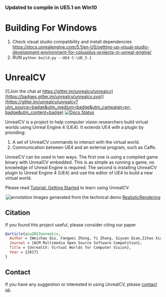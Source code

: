 ### Updated to compile in UE5.1 on Win10

# Building For Windows
1. Check visual studio compatibility and install dependencies https://docs.unrealengine.com/5.1/en-US/setting-up-visual-studio-development-environment-for-cplusplus-projects-in-unreal-engine/
2. RUN `python build.py --UE4 C:\UE_5.1`

# UnrealCV

[![Join the chat at https://gitter.im/unrealcv/unrealcv](https://badges.gitter.im/unrealcv/unrealcv.svg)](https://gitter.im/unrealcv/unrealcv?utm_source=badge&utm_medium=badge&utm_campaign=pr-badge&utm_content=badge)
[![Docs Status](https://readthedocs.org/projects/unrealcv/badge/?version=latest
)](http://docs.unrealcv.org)

<!-- [![Build Status](https://travis-ci.org/unrealcv/unrealcv.svg?branch=master)](https://travis-ci.org/unrealcv/unrealcv) -->

UnrealCV is a project to help computer vision researchers build virtual worlds using Unreal Engine 4 (UE4). It extends UE4 with a plugin by providing:

1. A set of UnrealCV commands to interact with the virtual world.
2. Communication between UE4 and an external program, such as Caffe.

UnrealCV can be used in two ways. The first one is using a compiled game binary with UnrealCV embedded. This is as simple as running a game, no knowledge of Unreal Engine is required. The second is installing UnrealCV plugin to Unreal Engine 4 (UE4) and use the editor of UE4 to build a new virtual world.


Please read [Tutorial: Getting Started](http://unrealcv.github.io/tutorial/getting_started.html) to learn using UnrealCV.

<center>
<img src="http://unrealcv.github.io/images/homepage_teaser.png" alt="annotation"/>
Images generated from the technical demo <a href="http://docs.unrealcv.org/en/master/reference/model_zoo.html#realisticrendering">RealisticRendering</a><br>
</center>

## Citation

If you found this project useful, please consider citing our paper

```bibtex
@article{qiu2017unrealcv,
  Author = {Weichao Qiu, Fangwei Zhong, Yi Zhang, Siyuan Qiao,Zihao Xiao, Tae Soo Kim, Yizhou Wang, Alan Yuille},
  Journal = {ACM Multimedia Open Source Software Competition},
  Title = {UnrealCV: Virtual Worlds for Computer Vision},
  Year = {2017}
}
```

## Contact
If you have any suggestion or interested in using UnrealCV, please [contact us](http://unrealcv.github.io/contact.html).
